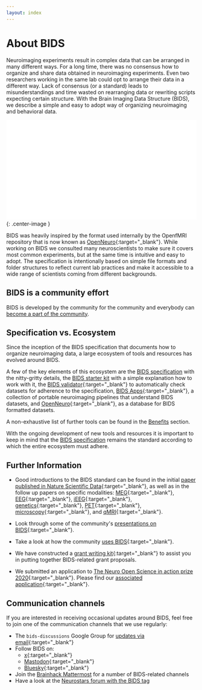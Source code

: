 ```yaml
---
layout: index
---
```


# About BIDS

Neuroimaging experiments result in complex data that can be arranged in many different ways.
For a long time, there was no consensus how to organize and share data obtained in neuroimaging experiments.
Even two researchers working in the same lab could opt to arrange their data in a different way.
Lack of consensus (or a standard) leads to misunderstandings and time wasted on rearranging data or rewriting scripts expecting certain structure.
With the Brain  Imaging Data Structure (BIDS), we describe a simple and easy to adopt way of organizing neuroimaging and behavioral data.

![BIDS-folder-organization](./assets/img/dicom-reorganization-transparent-white_1000x477.png){: .center-image }

BIDS was heavily inspired by the format used internally by the OpenfMRI repository that is now known as [OpenNeuro](https://openneuro.org){:target="_blank"}.
While working on BIDS we consulted many neuroscientists to make sure it covers most common experiments, but at the same time is intuitive and easy to adopt.
The specification is intentionally based on simple file formats and folder structures to reflect current lab practices and make it accessible to a wide range of scientists coming from different backgrounds.

## BIDS is a community effort

BIDS is developed by the community for the community and everybody can [become a part of the community](https://bids.neuroimaging.io/get_involved.html).

## Specification vs. Ecosystem

Since the inception of the BIDS specification that documents how to organize neuroimaging data, a large ecosystem of tools and resources has evolved around BIDS.

A few of the key elements of this ecosystem are the [BIDS specification](http://bids-specification.readthedocs.io/) with the nitty-gritty details, the [BIDS starter kit](https://bids-standard.github.io/bids-starter-kit/) with a simple explanation how to work with it, the [BIDS validator](https://github.com/bids-standard/bids-validator){:target="_blank"} to automatically check datasets for adherence to the specification, [BIDS Apps](https://doi.org/10.1371/journal.pcbi.1005209){:target="_blank"}, a collection of portable neuroimaging pipelines that understand BIDS datasets, and [OpenNeuro](https://openneuro.org/){:target="_blank"}, as a database for BIDS formatted datasets.

A non-exhaustive list of further tools can be found in the [Benefits](https://bids.neuroimaging.io/benefits.html) section.

With the ongoing development of new tools and resources it is important to keep in mind that the [BIDS specification](http://bids-specification.readthedocs.io/) remains the standard according to which the entire ecosystem must adhere.

## Further Information

- Good introductions to the BIDS standard can be found in the initial [paper published in Nature Scientific Data](https://www.nature.com/articles/sdata201644){:target="_blank"}, as well as in the follow up papers on specific modalities: [MEG](https://www.nature.com/articles/sdata2018110){:target="_blank"}, [EEG](https://www.nature.com/articles/s41597-019-0104-8){:target="_blank"}, [iEEG](https://www.nature.com/articles/s41597-019-0105-7){:target="_blank"}, [genetics](https://doi.org/10.1093/gigascience/giaa104){:target="_blank"}, [PET](https://doi.org/10.1038/s41597-022-01164-1){:target="_blank"}, [microscopy](https://doi.org/10.3389/fnins.2022.871228){:target="_blank"}, and [qMRI](https://doi.org/10.1038/s41597-022-01571-4){:target="_blank"}.

- Look through some of the community's [presentations on BIDS](https://osf.io/yn93h/){:target="_blank"}.

- Take a look at how the community [uses BIDS](https://medium.com/stanford-center-for-reproducible-neuroscience/bids-usage-survey-results-72637ff039c4){:target="_blank"}.

- We have constructed a [grant writing kit](https://docs.google.com/document/d/1Q7JTOvUqt05YQfnbvGoP1SZQy_CGkNEVcsVZeS4D5_o/edit){:target="_blank"} to assist you in putting together BIDS-related grant proposals.

- We submitted an application to [The Neuro Open Science in action prize 2020](https://www.mcgill.ca/neuro/open-science/neuro-open-science-action-prize-2020){:target="_blank"}. Please find our [associated application](./BIDS-materials/2020_TheNeuro_OpenScienceInAction_application.pdf){:target="_blank"}.

## Communication channels

If you are interested in receiving occasional updates around BIDS, feel free to join one of the communication channels that we use regularly:

- The `bids-discussions` Google Group for [updates via email](https://groups.google.com/g/bids-discussion){:target="_blank"}
- Follow BIDS on:
  - [x](https://x.com/BIDSstandard?ref_src=twsrc%5Etfw){:target="_blank"}
  - [Mastodon](https://fosstodon.org/@bidsstandard/){:target="_blank"}
  - [Bluesky](https://bsky.app/profile/bidsstandard.bsky.social/){:target="_blank"}
- Join the [Brainhack Mattermost](https://mattermost.brainhack.org/) for a number of BIDS-related channels
- Have a look at the [Neurostars forum with the BIDS tag](https://neurostars.org/tag/bids)
